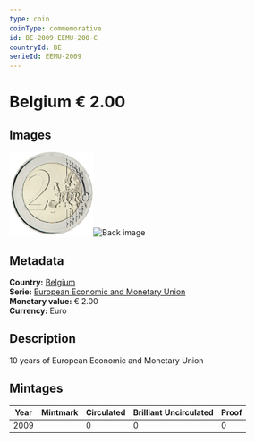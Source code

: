 ```yaml
---
type: coin
coinType: commemorative 
id: BE-2009-EEMU-200-C
countryId: BE
serieId: EEMU-2009
---
```


# Belgium € 2.00

## Images

<img src="../../Images/common-2007-200.png" height="150" alt="Front image"><img src="Images/BE-2009-200-000.png" height="150" alt="Back image">

## Metadata

**Country:** [Belgium](../../Countries/Belgium/index.md)\
**Serie:** [European Economic and Monetary Union](index.md)\
**Monetary value:** € 2.00\
**Currency:** Euro

## Description
10 years of European Economic and Monetary Union

## Mintages

| Year | Mintmark | Circulated | Brilliant Uncirculated | Proof |
| ---- | -------- | ---------- | ---------------------- | ----- |
| 2009 |  | 0| 0 | 0 |
